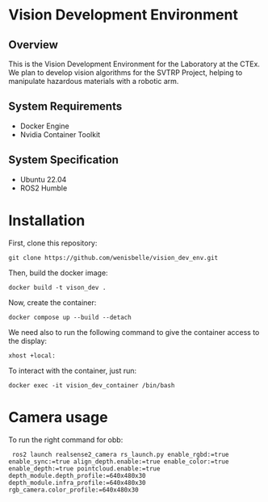 # Vision Development Environment

## Overview

This is the Vision Development Environment for the Laboratory at the CTEx. We plan to develop vision algorithms for the SVTRP Project, helping to manipulate hazardous materials with a robotic arm.

## System Requirements

- Docker Engine
- Nvidia Container Toolkit

## System Specification

- Ubuntu 22.04
- ROS2 Humble


# Installation

First, clone this repository:

    git clone https://github.com/wenisbelle/vision_dev_env.git

Then, build the docker image:

    docker build -t vison_dev .

Now, create the container:

    docker compose up --build --detach

We need also to run the following command to give the container access to the display:

    xhost +local:

To interact with the container, just run:

    docker exec -it vision_dev_container /bin/bash

# Camera usage

To run the right command for obb:

     ros2 launch realsense2_camera rs_launch.py enable_rgbd:=true enable_sync:=true align_depth.enable:=true enable_color:=true enable_depth:=true pointcloud.enable:=true depth_module.depth_profile:=640x480x30 depth_module.infra_profile:=640x480x30 rgb_camera.color_profile:=640x480x30